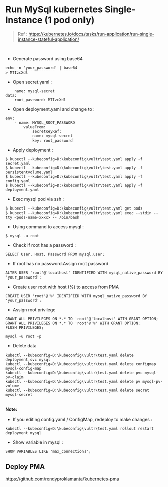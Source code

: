 # Run MySql kubernetes Single-Instance (1 pod only)

> Ref : https://kubernetes.io/docs/tasks/run-application/run-single-instance-stateful-application/

<br>

- Generate password using base64

```
echo -n 'your_password' | base64
> MTIzcXdl
```

- Open secret.yaml :

```
	name: mysql-secret
data:
	root_password: MTIzcXdl
```

- Open deployment.yaml and change to :

```
env:
	- name: MYSQL_ROOT_PASSWORD
		valueFrom:
			secretKeyRef:
			name: mysql-secret
			key: root_password
```

- Apply deployment :

```
$ kubectl --kubeconfig=D:\kubeconfig\vultr\test.yaml apply -f secret.yaml
$ kubectl --kubeconfig=D:\kubeconfig\vultr\test.yaml apply -f persistentvolume.yaml
$ kubectl --kubeconfig=D:\kubeconfig\vultr\test.yaml apply -f config.yaml
$ kubectl --kubeconfig=D:\kubeconfig\vultr\test.yaml apply -f deployment.yaml
```

- Exec mysql pod via ssh :

```
$ kubectl --kubeconfig=D:\kubeconfig\vultr\test.yaml get pods
$ kubectl --kubeconfig=D:\kubeconfig\vultr\test.yaml exec --stdin --tty <pods-name-xxxx> -- /bin/bash
```

- Using command to access mysql :

```
$ mysql -u root
```

- Check if root has a password :

```
SELECT User, Host, Password FROM mysql.user;
```

- If root has no password.Assign root password

```
ALTER USER 'root'@'localhost' IDENTIFIED WITH mysql_native_password BY 'your_password';
```

- Create user root with host (%) to access from PMA

```
CREATE USER 'root'@'%' IDENTIFIED WITH mysql_native_password BY 'your_password';
```

- Assign root privilege

```
GRANT ALL PRIVILEGES ON *.* TO 'root'@'localhost' WITH GRANT OPTION;
GRANT ALL PRIVILEGES ON *.* TO 'root'@'%' WITH GRANT OPTION;
FLUSH PRIVILEGES;
```

```
mysql -u root -p
```

- Delete data

```
kubectl --kubeconfig=D:\kubeconfig\vultr\test.yaml delete deployment,svc mysql
kubectl --kubeconfig=D:\kubeconfig\vultr\test.yaml delete configmap mysql-config-map
kubectl --kubeconfig=D:\kubeconfig\vultr\test.yaml delete pvc mysql-pv-claim
kubectl --kubeconfig=D:\kubeconfig\vultr\test.yaml delete pv mysql-pv-volume
kubectl --kubeconfig=D:\kubeconfig\vultr\test.yaml delete secret mysql-secret
```

<br>
<b>Note:</b>

- If you editing config.yaml / ConfigMap, redeploy to make changes :

```
kubectl --kubeconfig=D:\kubeconfig\vultr\test.yaml rollout restart deployment mysql
```

- Show variable in mysql :

```
SHOW VARIABLES LIKE 'max_connections';
```

## Deploy PMA
https://github.com/rendyproklamanta/kubernetes-pma